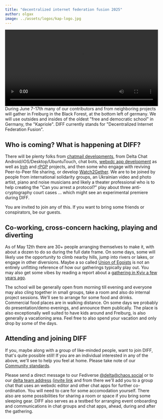 ```yaml
---
title: "decentralized internet federation fusion 2025"
author: olgax
image: ../assets/logos/kap-logo.jpg
---
```


<video controls style="width:560px; max-width: 100%;"><source src="https://chatmail.at/video/diff-invitation2-2025.mp4" type="video/mp4"></video>
During June 7-17th many of our contributors and from neighboring projects will gather in Freiburg in the Black Forest,
at the bottom left of germany. 
We will use outsides and insides of the oldest "free and democratic school" in Germany, the "Kapriole".
DIFF currently stands for "Decentralized Internet Federation Fusion". 

## Who is coming? What is happening at DIFF? 

There will be plenty folks from [chatmail developments](https://chatmail.at), from Delta Chat Android/iOS/Desktop/UbuntuTouch, chat bots, 
[webxdc app development](https://webxdc.org) as well as [Iroh](https://iroh.computer) and [rPGP](https://github.com/rpgp/rpgp) projects,
and then some who engage with reviving Peer-to-Peer file sharing, or develop [Watch2Gether](https://w2g.tv/en/). 
We are to be joined by people from international solidarity groups,
an Ukrainian video and photo artist, piano and noise musicians
and likely a theater professional who is to help creating the "Can you arrest a protocol?" play 
about three anti-cryptography court cases ... which might see an experimental premiere during DIFF. 

You are invited to join any of this. 
If you want to bring some friends or conspirators, be our guests. 

## Co-working, cross-concern hacking, playing and diverting

As of May 12th there are 30+ people arranging themselves to make it,
with about a dozen to do so during the full date frame. 
On some days, some will likely use the opportunity to climb nearby hills, jump into rivers or lakes,
or engage in other diversions. 
Maybe a so called [Union of Egoists](https://en.wikipedia.org/wiki/Union_of_egoists)
is not an entirely unfitting reference of how our gatherings typically play out. 
You may also get some vibes by reading a report about a [gathering in Kyiv a few years ago](https://delta.chat/en/2019-05-08-xyiv). 

The school will be generally open from morning till evening
and everyone may also cling together in small groups, take a room and also do internal project sessions. 
We'll see to arrange for some food and drinks. Commercial food places are in walking distance. 
On some days we probably do presentation/demo evenings, and announce them publically. 
The place is also exceptionally well suited to have kids around and Freiburg,
is also generally a vacationing area. Feel free to also spend your vacation and only
drop by some of the days. 

## Attending and joining DIFF

If you, maybe along with a group of like-minded people, want to join DIFF, that's quite possible still! 
If you are an individual interested in any of the above, we'll see to help you feel at home. 
Please take note of our [Community standards](https://delta.chat/en/community-standards). 

Please send a direct message to our Fediverse [@delta@chaos.social](https://chaos.social/@delta)
or to our [delta team address](mailto:delta@merlinux.eu) [(invite link](https://i.delta.chat/#56136E70473FB9E59331D760C007984652839B20&a=delta%40merlinux.eu&n=Delta%20Chat%20team&i=ZVfPYn6j2fvtpc_0M6V45uEP&s=WWjjkBKJJ3So8AfuHGXNjcyE) 
and from there we'll add you to a group chat that uses an webxdc editor and other chat apps for further co-ordination. 
You will need to care for some accomodation yourself. 
There also are some possibilities for sharing a room or space if you bring some sleeping gear. 
DIFF also serves as a testbed for arranging event onboarding and communications in chat groups and chat apps,
ahead, during and after the gathering. 

